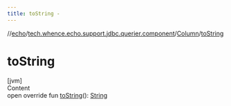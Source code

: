 ```yaml
---
title: toString -
---
```

//[echo](../../index.md)/[tech.whence.echo.support.jdbc.querier.component](../index.md)/[Column](index.md)/[toString](to-string.md)



# toString  
[jvm]  
Content  
open override fun [toString](to-string.md)(): [String](https://kotlinlang.org/api/latest/jvm/stdlib/kotlin/-string/index.html)  



